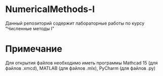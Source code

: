 # NumericalMethods-I
Данный репозиторий содержит лабораторные работы по курсу "Численные методы I"
# Примечание
Для открытия файлов необходимо иметь программы Mathcad 15 (для файлов .xmcd), MATLAB (для файлов .mlx), PyCharm (для файлов .py)

